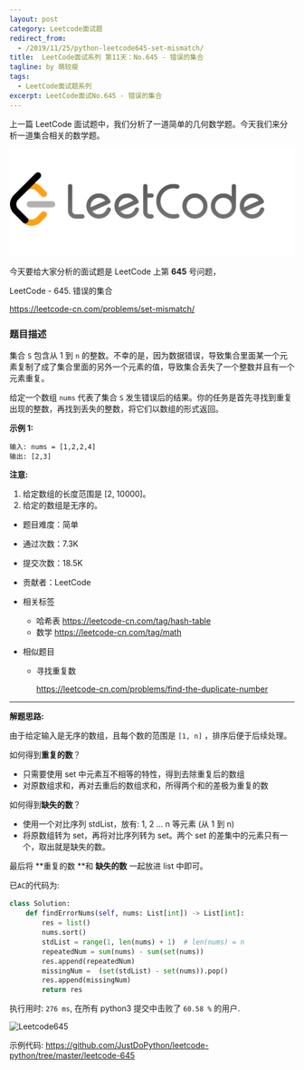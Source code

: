 ```yaml
---
layout: post
category: Leetcode面试题
redirect_from:
  - /2019/11/25/python-leetcode645-set-mismatch/
title:  LeetCode面试系列 第11天：No.645 - 错误的集合
tagline: by 萌较瘦
tags: 
  - LeetCode面试题系列
excerpt: LeetCode面试No.645 - 错误的集合
---
```


上一篇 LeetCode 面试题中，我们分析了一道简单的几何数学题。今天我们来分析一道集合相关的数学题。

![大白技术控Geekplayers](/images/blog/LeetCode.png)

今天要给大家分析的面试题是 LeetCode 上第 **645** 号问题，

LeetCode - 645. 错误的集合

<https://leetcode-cn.com/problems/set-mismatch/>

### 题目描述

集合 `S` 包含从 1 到 `n`  的整数。不幸的是，因为数据错误，导致集合里面某一个元素复制了成了集合里面的另外一个元素的值，导致集合丢失了一个整数并且有一个元素重复。

给定一个数组 `nums` 代表了集合 `S` 发生错误后的结果。你的任务是首先寻找到重复出现的整数，再找到丢失的整数，将它们以数组的形式返回。

**示例 1:**

```
输入: nums = [1,2,2,4]
输出: [2,3]
```

**注意:**

1. 给定数组的长度范围是 [2, 10000]。
2. 给定的数组是无序的。

- 题目难度：简单
- 通过次数：7.3K
- 提交次数：18.5K
- 贡献者：LeetCode

- 相关标签 

  - 哈希表
    <https://leetcode-cn.com/tag/hash-table>
  - 数学
    <https://leetcode-cn.com/tag/math>
- 相似题目 

  - 寻找重复数

    <https://leetcode-cn.com/problems/find-the-duplicate-number>

------

**解题思路:**

由于给定输入是无序的数组，且每个数的范围是 `[1, n]` ，排序后便于后续处理。

如何得到**重复的数**？

- 只需要使用 set 中元素互不相等的特性，得到去除重复后的数组
- 对原数组求和，再对去重后的数组求和，所得两个和的差极为重复的数



如何得到**缺失的数**？

- 使用一个对比序列 stdList，放有: 1, 2 ... n 等元素 (从 1 到 n)
- 将原数组转为 set，再将对比序列转为 set。两个 set 的差集中的元素只有一个，取出就是缺失的数。 

最后将 **重复的数 **和 **缺失的数** 一起放进 list 中即可。



已`AC`的代码为:

```python
class Solution:
    def findErrorNums(self, nums: List[int]) -> List[int]:
        res = list()
        nums.sort()
        stdList = range(1, len(nums) + 1)  # len(nums) = n
        repeatedNum = sum(nums) - sum(set(nums))     
        res.append(repeatedNum)
        missingNum =  (set(stdList) - set(nums)).pop()
        res.append(missingNum)
        return res
```

执行用时: `276 ms`, 在所有 python3 提交中击败了 `60.58 %` 的用户.

![Leetcode645](http://www.justdopython.com/assets/images/2019/python/leetcode645.jpg)

示例代码: <https://github.com/JustDoPython/leetcode-python/tree/master/leetcode-645>
